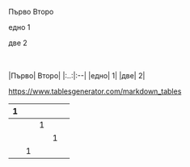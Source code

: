 Първо Второ

едно 1

две 2
<br>
<br>
<br>

|Първо| Второ|
|:..:|:--|
|едно| 1|
|две| 2|

https://www.tablesgenerator.com/markdown_tables

| 1  |   |   |   |   |
|--:|--:|--:|--:|--:|
|   |   | 1  |   |   |
|   |   |   | 1  |   |
|   | 1  |   |   |   |
